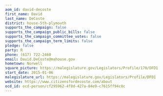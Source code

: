 ```yaml
---
aom_id: david-decoste
first_name: David
last_name: DeCoste
district: house-5th-plymouth
supports_the_campaign: false
supports_the_campaign_public_bills: false
supports_the_campaign_committee_votes: false
supports_the_campaign_term_limits: false
pledge: false
party: R
phone: (617) 722-2460
email: David.DeCoste@mahouse.gov
hometown: Norwell
square_picture: https://malegislature.gov/Legislators/Profile/170/DFD1.jpg
start_date: 2015-01-06
malegislature_url: https://malegislature.gov/Legislators/Profile/DFD1
website: https://www.citizensfordecoste.com/about
ocd_id: ocd-person/cf295962-4f8d-427a-84e9-c7615ff94c8c
---
```

